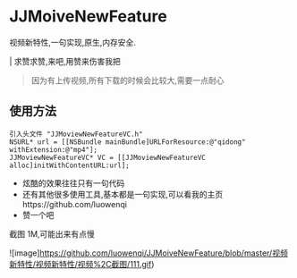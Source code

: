 # JJMoiveNewFeature
视频新特性,一句实现,原生,内存安全.

|   求赞求赞,来吧,用赞来伤害我把

> 因为有上传视频,所有下载的时候会比较大,需要一点耐心

## 使用方法
```
引入头文件 "JJMoviewNewFeatureVC.h"
NSURL* url = [[NSBundle mainBundle]URLForResource:@"qidong" withExtension:@"mp4"];
JJMoviewNewFeatureVC* VC = [[JJMoviewNewFeatureVC alloc]initWithContentURL:url];
```

* 炫酷的效果往往只有一句代码
* 还有其他很多使用工具,基本都是一句实现,可以看我的主页https://github.com/luowenqi
* 赞一个吧


截图 1M,可能出来有点慢

![image]https://github.com/luowenqi/JJMoiveNewFeature/blob/master/视频新特性/视频新特性/视频%2C截图/111.gif)


